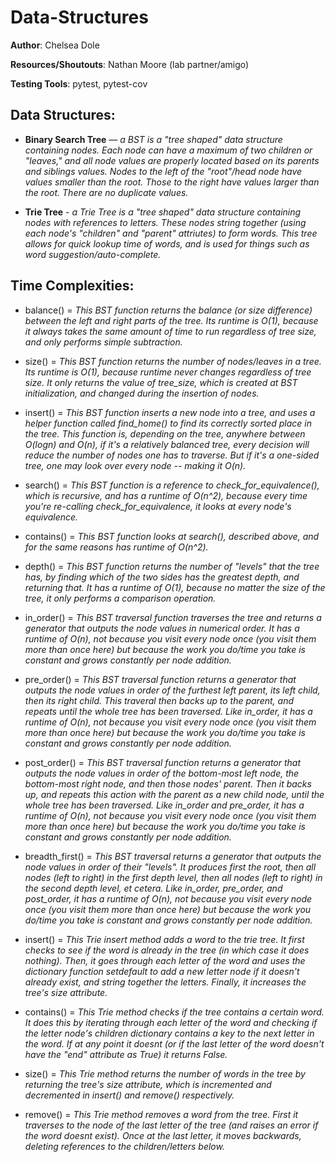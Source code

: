 # Data-Structures

**Author**: Chelsea Dole

**Resources/Shoutouts**: Nathan Moore (lab partner/amigo)

**Testing Tools**: pytest, pytest-cov

## Data Structures:

* **Binary Search Tree** — *a BST is a "tree shaped" data structure containing nodes. Each node can have a maximum of two children or "leaves," and all node values are properly located based on its parents and siblings values. Nodes to the left of the "root"/head node have values smaller than the root. Those to the right have values larger than the root. There are no duplicate values.* 

* **Trie Tree** - *a Trie Tree is a "tree shaped" data structure containing nodes with references to letters. These nodes string together (using each node's "children" and "parent" attriutes) to form words. This tree allows for quick lookup time of words, and is used for things such as word suggestion/auto-complete.*

## Time Complexities:

* balance() = *This BST function returns the balance (or size difference) between the left and right parts of the tree. Its runtime is O(1), because it always takes the same amount of time to run regardless of tree size, and only performs simple subtraction.*

* size() = *This BST function returns the number of nodes/leaves in a tree. Its runtime is O(1), because runtime never changes regardless of tree size. It only returns the value of tree_size, which is created at BST initialization, and changed during the insertion of nodes.*

* insert() = *This BST function inserts a new node into a tree, and uses a helper function called find_home() to find its correctly sorted place in the tree. This function is, depending on the tree, anywhere between O(logn) and O(n), if it's a relatively balanced tree, every decision will reduce the number of nodes one has to traverse. But if it's a one-sided tree, one may look over every node -- making it O(n).*

* search() = *This BST function is a reference to check_for_equivalence(), which is recursive, and has a runtime of O(n^2), because every time you're re-calling check_for_equivalence, it looks at every node's equivalence.*

* contains() = *This BST function looks at search(), described above, and for the same reasons has runtime of O(n^2).*

* depth() = *This BST function returns the number of "levels" that the tree has, by finding which of the two sides has the greatest depth, and returning that. It has a runtime of O(1), because no matter the size of the tree, it only performs a comparison operation.*

* in_order() = *This BST traversal function traverses the tree and returns a generator that outputs the node values in numerical order. It has a runtime of O(n), not because you visit every node once (you visit them more than once here) but because the work you do/time you take is constant and grows constantly per node addition.*

* pre_order() = *This BST traversal function returns a generator that outputs the node values in order of the furthest left parent, its left child, then its right child. This traveral then backs up to the parent, and repeats until the whole tree has been traversed. Like in_order, it has a runtime of O(n), not because you visit every node once (you visit them more than once here) but because the work you do/time you take is constant and grows constantly per node addition.*

* post_order() = *This BST traversal function returns a generator that outputs the node values in order of the bottom-most left node, the bottom-most right node, and then those nodes' parent. Then it backs up, and repeats this action with the parent as a new child node, until the whole tree has been traversed. Like in_order and pre_order, it has a runtime of O(n), not because you visit every node once (you visit them more than once here) but because the work you do/time you take is constant and grows constantly per node addition.*

* breadth_first() = *This BST traversal returns a generator that outputs the node values in order of their "levels". It produces first the root, then all nodes (left to right) in the first depth level, then all nodes (left to right) in the second depth level, et cetera. Like in_order, pre_order, and post_order, it has a runtime of O(n), not because you visit every node once (you visit them more than once here) but because the work you do/time you take is constant and grows constantly per node addition.*

* insert() = *This Trie insert method adds a word to the trie tree. It first checks to see if the word is already in the tree (in which case it does nothing). Then, it goes through each letter of the word and uses the dictionary function setdefault to add a new letter node if it doesn't already exist, and string together the letters. Finally, it increases the tree's size attribute.*

* contains() = *This Trie method checks if the tree contains a certain word. It does this by iterating through each letter of the word and checking if the letter node's children dictionary contains a key to the next letter in the word. If at any point it doesnt (or if the last letter of the word doesn't have the "end" attribute as True) it returns False.*

* size() = *This Trie method returns the number of words in the tree by returning the tree's size attribute, which is incremented and decremented in insert() and remove() respectively.*

* remove() = *This Trie method removes a word from the tree. First it traverses to the node of the last letter of the tree (and raises an error if the word doesnt exist). Once at the last letter, it moves backwards, deleting references to the children/letters below.*

